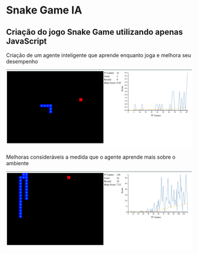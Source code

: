 # Snake Game IA
## Criação do jogo Snake Game utilizando apenas JavaScript

Criação de um agente inteligente que aprende enquanto joga e melhora seu desempenho

![Após 54 Jogos](images/after-54-games.png)

Melhoras consideráveis a medida que o agente aprende mais sobre o ambiente

![Após 118 Jogos](images/after-118-games.png)